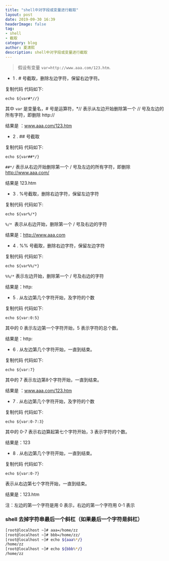 ```yaml
---
title: "shell中对字段或变量进行截取"
layout: post
date: 2019-09-30 16:39
headerImage: false
tag:
- shell
- 截取
category: blog
author: 夏潇熙
description: shell中对字段或变量进行截取
---
```


> 假设有变量 `var=http://www.aaa.com/123.htm`.

- 1 . # 号截取，删除左边字符，保留右边字符。

复制代码 代码如下:

`echo ${var#*//}`

其中 `var` 是变量名，# 号是运算符，*// 表示从左边开始删除第一个 // 号及左边的所有字符，即删除 http:// 

结果是 ：www.aaa.com/123.htm

- 2 . ## 号截取

复制代码 代码如下:

`echo ${var##*/}`

`##*/` 表示从右边开始删除第一个 / 号及左边的所有字符，即删除 http://www.aaa.com/ 

结果是 123.htm

- 3 . %号截取，删除右边字符，保留左边字符

复制代码 代码如下:

`echo ${var%/*}`

`%/* `表示从右边开始，删除第一个 / 号及右边的字符

结果是：http://www.aaa.com

- 4 . %% 号截取，删除右边字符，保留左边字符

复制代码 代码如下:

`echo ${var%%/*}`

`%%/*` 表示左边开始，删除第一个 / 号及右边的字符 

结果是：http:

- 5 . 从左边第几个字符开始，及字符的个数

复制代码 代码如下:

`echo ${var:0:5}`

其中的 0 表示左边第一个字符开始，5 表示字符的总个数。 

结果是：http:

- 6 . 从左边第几个字符开始，一直到结束。

复制代码 代码如下:

`echo ${var:7}`

其中的 7 表示左边第8个字符开始，一直到结束。 

结果是 ：www.aaa.com/123.htm

- 7 . 从右边第几个字符开始，及字符的个数 

复制代码 代码如下:

`echo ${var:0-7:3}`

其中的 0-7 表示右边算起第七个字符开始，3 表示字符的个数。 

结果是：123

- 8 . 从右边第几个字符开始，一直到结束。

复制代码 代码如下:

`echo ${var:0-7}`

表示从右边第七个字符开始，一直到结束。 

结果是：123.htm

注：左边的第一个字符是用 0 表示，右边的第一个字符用 0-1 表示

### shell 去掉字符串最后一个斜杠（如果最后一个字符是斜杠）
```bash
[root@localhost ~]# aaa=/home/zz
[root@localhost ~]# bbb=/home/zz/
[root@localhost ~]# echo ${aaa%*/}
/home/zz
[root@localhost ~]# echo ${bbb%*/}
/home/zz
```
